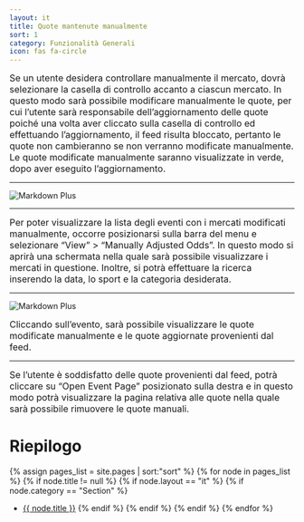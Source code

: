 ```yaml
---
layout: it
title: Quote mantenute manualmente
sort: 1
category: Funzionalità Generali
icon: fas fa-circle
---
```

<p class="message">
   
</p>

 <font size="3">Se un utente desidera controllare manualmente il mercato, dovrà selezionare la casella di controllo accanto a ciascun mercato. In questo modo sarà possibile modificare manualmente le quote, per cui l’utente sarà responsabile dell’aggiornamento delle quote poiché una volta aver cliccato sulla casella di controllo ed effettuando l’aggiornamento, il feed risulta bloccato, pertanto le quote non cambieranno se non verranno modificate manualmente. Le quote modificate manualmente saranno visualizzate in verde, dopo aver eseguito l’aggiornamento. </font>

---

![Markdown Plus]({{site.baseurl}}/public/images/gestione-quote/Oam-tool-odds-view.png)

---

 <font size="3">Per poter visualizzare la lista degli eventi con i mercati modificati manualmente, occorre posizionarsi sulla barra del menu e selezionare “View” > “Manually Adjusted Odds”. In questo modo si aprirà una schermata nella quale sarà possibile visualizzare i mercati in questione. Inoltre, si potrà effettuare la ricerca inserendo la data, lo sport e la categoria desiderata.</font>

 ---
![Markdown Plus]({{site.baseurl}}/public/images/gestione-quote/Oam-tool-manually-adjusted-odds-with-alerts.png)


<font size="3">Cliccando sull’evento, sarà possibile visualizzare le quote modificate manualmente e le quote aggiornate provenienti dal feed.</font>

 ---


 <font size="3">Se l’utente è soddisfatto delle quote provenienti dal feed, potrà cliccare su “Open Event Page” posizionato sulla destra e in questo modo potrà visualizzare la pagina relativa alle quote nella quale sarà possibile rimuovere le quote manuali.</font>



# Riepilogo
  {% assign pages_list = site.pages | sort:"sort" %}
    {% for node in pages_list %}
    {% if node.title != null %}
    {% if node.layout == "it" %}
    {% if node.category == "Section" %}
   * <a class="link-detail"
      href="{{site.baseurl}}{{ node.url }}">{{ node.title }}</a>
    {% endif %}
    {% endif %}
    {% endif %}
    {% endfor %}